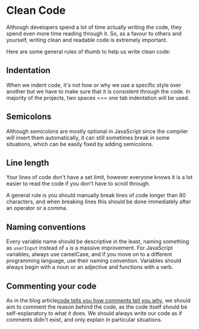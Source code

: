 # Clean Code

Although developers spend a lot of time actually writing the code, they spend even more time reading through it. So, as a favour to others and yourself, writing clean and readable code is extremely important.

Here are some general rules of thumb to help us write clean code:

## Indentation

When we indent code, it's not how or why we use a specific style over another but we have to make sure that it is consistent through the code. In majority of the projects, two spaces === one tab indentation will be used.

## Semicolons

Although semicolons are mostly optional in JavaScript since the compiler will insert them automatically, it can still sometimes break in some situations, which can be easily fixed by adding semicolons.

## Line length

Your lines of code don't have a set limit, however everyone knows it is a lot easier to read the code if you don't have to scroll through.

A general rule is you should manually break lines of code longer than 80 characters, and when breaking lines this should be done immediately after an operator or a comma.

## Naming conventions

Every variable name should be descriptive in the least, naming something as `userInput` instead of `a` is a massive improvement. For JavaScript variables, always use camelCase, and if you move on to a different programming language, use their naming convention. Variables should always begin with a noun or an adjective and functions with a verb.

## Commenting your code

As in the blog article[code tells you how comments tell you why](https://blog.codinghorror.com/code-tells-you-how-comments-tell-you-why/), we should aim to comment the reason behind the code, as the code itself should be self-explanatory to what it does. We should always write our code as if comments didn't exist, and only explain in particular situations.


